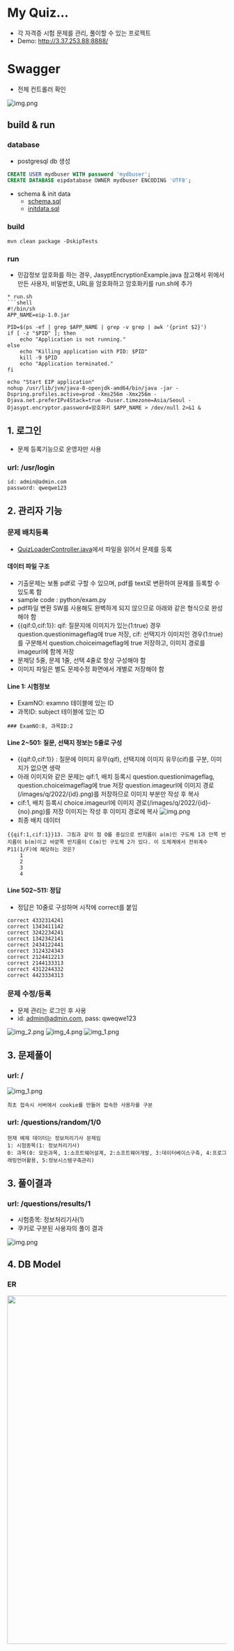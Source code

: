 
# My Quiz...
* 각 자격증 시험 문제를 관리, 풀이할 수 있는 프로젝트
* Demo: http://3.37.253.88:8888/

# Swagger
* 전체 컨트롤러 확인

![img.png](docs/swagger.png)


## build & run
### database
* postgresql db 생성
```sql
CREATE USER mydbuser WITH password 'mydbuser';
CREATE DATABASE eipdatabase OWNER mydbuser ENCODING 'UTF8'; 
```

* schema & init data
  * [schema.sql](src/main/resources/sql/schema.sql)
  * [initdata.sql](src/main/resources/sql/initdata.sql)

### build 
```shell
mvn clean package -DskipTests
```

### run
* 민감정보 암호화를 하는 경우, JasyptEncryptionExample.java 참고해서 위에서 만든 사용자, 비밀번호, URL을 암호화하고 암호화키를 run.sh에 추가
```shell
* run.sh
```shell
#!/bin/sh
APP_NAME=eip-1.0.jar

PID=$(ps -ef | grep $APP_NAME | grep -v grep | awk '{print $2}')
if [ -z "$PID" ]; then
    echo "Application is not running."
else
    echo "Killing application with PID: $PID"
    kill -9 $PID
    echo "Application terminated."
fi

echo "Start EIP application"
nohup /usr/lib/jvm/java-8-openjdk-amd64/bin/java -jar -Dspring.profiles.active=prod -Xms256m -Xmx256m -Djava.net.preferIPv4Stack=true -Duser.timezone=Asia/Seoul -Djasypt.encryptor.password=암호화키 $APP_NAME > /dev/null 2>&1 &
```

## 1. 로그인
* 문제 등록기능으로 운영자만 사용
### url: /usr/login
```text
id: admin@admin.com
password: qweqwe123
```

## 2. 관리자 기능
### 문제 배치등록
  * [QuizLoaderController.java](src/main/java/kr/giljabi/eip/controller/register/QuizLoaderController.java)에서 파일을 읽어서 문제를 등록

#### 데이터 파일 구조
  * 기출문제는 보통 pdf로 구할 수 있으며, pdf를 text로 변환하여 문제를 등록할 수 있도록 함
  * sample code : python/exam.py
  * pdf파일 변환 SW를 사용해도 완벽하게 되지 않으므로 아래와 같은 형식으로 완성해야 함
  * {{qif:0,cif:1}}: qif: 질문지에 이미지가 있는(1:true) 경우 question.questionimageflag에 true 저장, cif: 선택지가 이미지인 경우(1:true)를 구분해서 question.choiceimageflag에 true 저장하고, 이미지 경로를 imageurl에 함께 저장
  * 문제당 5줄, 문제 1줄, 선택 4줄로 항상 구성해야 함
  * 이미지 파일은 별도 문제수정 화면에서 개별로 저장해야 함

#### Line 1: 시험정보
* ExamNO: examno 테이블에 있는 ID
* 과목ID: subject 테이블에 있는 ID
```text
### ExamNO:8, 과목ID:2
```

#### Line 2~501: 질문, 선택지 정보는 5줄로 구성
* {{qif:0,cif:1}} : 질문에 이미지 유무(qif), 선택지에 이미지 유무(cif)를 구분, 이미지가 없으면 생략
* 아래 이미지와 같은 문제는 
  qif:1, 배치 등록시 question.questionimageflag, question.choiceimageflag에 true 저장
  question.imageurl에 이미지 경로(/images/q/2022/{id}.png)를 저장하므로 이미지 부분만 작성 후 복사
* cif:1, 배치 등록시 choice.imageurl에 이미지 경로(/images/q/2022/{id}-{no}.png)를 저장
  이미지는 작성 후 이미지 경로에 복사
![img.png](docs/question_choice.png)
* 최종 배치 데이터
```text
{{qif:1,cif:1}}13. 그림과 같이 점 O를 중심으로 반지름이 a(m)인 구도체 1과 안쪽 반지름이 b(m)이고 바깥쪽 반지름이 C(m)인 구도체 2가 있다. 이 도체계에서 전위계수 P11(1/F)에 해당하는 것은?
	1
	2
	3
	4
```
#### Line 502~511: 정답
* 정답은 10줄로 구성하며 시작에 correct를 붙임
```text
correct 4332314241
correct 1343411142
correct 3242234241
correct 1342342141
correct 2434122441
correct 3124324343
correct 2124412213
correct 2144133313
correct 4312244332
correct 4423334313
```

### 문제 수정/등록
  * 문제 관리는 로그인 후 사용
  * id: admin@admin.com, pass: qweqwe123

![img_2.png](docs/login.png)
![img_4.png](docs/question_list.png)
![img_1.png](docs/quiz-edit.png)


## 3. 문제풀이
### url: /
![img_1.png](docs/quiz.png)


```text
최초 접속시 서버에서 cookie를 만들어 접속한 사용자를 구분
```

### url: /questions/random/1/0
```text
현재 예제 데이터는 정보처리기사 문제임
1: 시험종목(1: 정보처리기사)
0: 과목(0: 모든과목, 1:소프트웨어설계, 2:소프트웨어개발, 3:데이터베이스구축, 4:프로그래밍언어활용, 5:정보시스템구축관리)
```

## 3. 풀이결과
### url: /questions/results/1
* 시험종목: 정보처리기사(1)
* 쿠키로 구분된 사용자의 풀이 결과

![img.png](docs/result.png)


## 4. DB Model
### ER
<img src="docs/db-er.png" width="800px"></img><br/>




